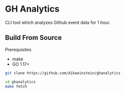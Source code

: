 # GH Analytics

CLI tool which analyzes Github event data for 1 hour.

## Build From Source

Prerequisites

- make
- GO 1.17+

```bash
git clone https://github.com/dikaeinstein/ghanalytics

cd ghanalytics
make fetch
```
